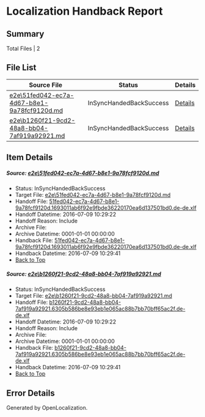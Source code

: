 # <a name='report-top'></a> Localization Handback Report

## Summary
 Total Files | 2

## File List
 Source File | Status | Details 
 ----------- | ------ | ------- 
 [e2e\51fed042-ec7a-4d67-b8e1-9a78fcf9120d.md](https://github.com/OpenLocalizationTestOrg/oltest/blob/7d1b915be9b3fcdc5109003764c664d0e0338650/e2e/51fed042-ec7a-4d67-b8e1-9a78fcf9120d.md) | InSyncHandedBackSuccess | [Details](#1c30315e7799d88b3a2c3def1e3cd449b1b370dd2)
 [e2e\b1260f21-9cd2-48a8-bb04-7af919a92921.md](https://github.com/OpenLocalizationTestOrg/oltest/blob/7d1b915be9b3fcdc5109003764c664d0e0338650/e2e/b1260f21-9cd2-48a8-bb04-7af919a92921.md) | InSyncHandedBackSuccess | [Details](#16191ae6cb7cba4135277dcf88fc5b81925725904)

## Item Details
##### <a name='1c30315e7799d88b3a2c3def1e3cd449b1b370dd2'></a> Source: [e2e\51fed042-ec7a-4d67-b8e1-9a78fcf9120d.md](https://github.com/OpenLocalizationTestOrg/oltest/blob/7d1b915be9b3fcdc5109003764c664d0e0338650/e2e/51fed042-ec7a-4d67-b8e1-9a78fcf9120d.md)
* Status: InSyncHandedBackSuccess
* Target File: [e2e\51fed042-ec7a-4d67-b8e1-9a78fcf9120d.md](https://github.com/OpenLocalizationTestOrg/oltest-dede-fly/blob/58d9bb00f1305e916bad0d651407d5fe0360b555/e2e/51fed042-ec7a-4d67-b8e1-9a78fcf9120d.md)
* Handoff File: [51fed042-ec7a-4d67-b8e1-9a78fcf9120d.1693011ab6f92e9fbde36220170ea6d137501bd0.de-de.xlf](https://github.com/OpenLocalizationTestOrg/olhandoff-e2e/blob/762f2c283396955876dc1612073ac597abcd0172/ol-handoff/OpenLocalizationTestOrg/oltest-dede-fly/ci/ht/51fed042-ec7a-4d67-b8e1-9a78fcf9120d.1693011ab6f92e9fbde36220170ea6d137501bd0.de-de.xlf)
* Handoff Datetime: 2016-07-09 10:29:22
* Handoff Reason: Include
* Archive File: 
* Archive Datetime: 0001-01-01 00:00:00
* Handback File: [51fed042-ec7a-4d67-b8e1-9a78fcf9120d.1693011ab6f92e9fbde36220170ea6d137501bd0.de-de.xlf](https://github.com/OpenLocalizationTestOrg/olhandback-e2e/blob/0046bfcbd36023b6e2c72956f8e25961603bc401/ol-handback/OpenLocalizationTestOrg/oltest-dede-fly/ci/ht/51fed042-ec7a-4d67-b8e1-9a78fcf9120d.1693011ab6f92e9fbde36220170ea6d137501bd0.de-de.xlf)
* Handback Datetime: 2016-07-09 10:29:41
* [Back to Top](#report-top)

##### <a name='16191ae6cb7cba4135277dcf88fc5b81925725904'></a> Source: [e2e\b1260f21-9cd2-48a8-bb04-7af919a92921.md](https://github.com/OpenLocalizationTestOrg/oltest/blob/7d1b915be9b3fcdc5109003764c664d0e0338650/e2e/b1260f21-9cd2-48a8-bb04-7af919a92921.md)
* Status: InSyncHandedBackSuccess
* Target File: [e2e\b1260f21-9cd2-48a8-bb04-7af919a92921.md](https://github.com/OpenLocalizationTestOrg/oltest-dede-fly/blob/58d9bb00f1305e916bad0d651407d5fe0360b555/e2e/b1260f21-9cd2-48a8-bb04-7af919a92921.md)
* Handoff File: [b1260f21-9cd2-48a8-bb04-7af919a92921.6305b586be8e93eb1e065ac88b7bb70bff65ac2f.de-de.xlf](https://github.com/OpenLocalizationTestOrg/olhandoff-e2e/blob/762f2c283396955876dc1612073ac597abcd0172/ol-handoff/OpenLocalizationTestOrg/oltest-dede-fly/ci/ht/b1260f21-9cd2-48a8-bb04-7af919a92921.6305b586be8e93eb1e065ac88b7bb70bff65ac2f.de-de.xlf)
* Handoff Datetime: 2016-07-09 10:29:22
* Handoff Reason: Include
* Archive File: 
* Archive Datetime: 0001-01-01 00:00:00
* Handback File: [b1260f21-9cd2-48a8-bb04-7af919a92921.6305b586be8e93eb1e065ac88b7bb70bff65ac2f.de-de.xlf](https://github.com/OpenLocalizationTestOrg/olhandback-e2e/blob/0046bfcbd36023b6e2c72956f8e25961603bc401/ol-handback/OpenLocalizationTestOrg/oltest-dede-fly/ci/ht/b1260f21-9cd2-48a8-bb04-7af919a92921.6305b586be8e93eb1e065ac88b7bb70bff65ac2f.de-de.xlf)
* Handback Datetime: 2016-07-09 10:29:41
* [Back to Top](#report-top)


## Error Details

Generated by OpenLocalization.
